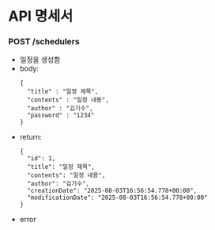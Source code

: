 # API 명세서
### POST /schedulers
- 일정을 생성함
- body:
  ```
  {
    "title" : "일정 제목",
    "contents" : "일정 내용",
    "author" : "김기수",
    "password" : "1234"
  }
  ```
- return:
  ```
  {
    "id": 1,
    "title": "일정 제목",
    "contents": "일정 내용",
    "author": "김기수",
    "creationDate": "2025-08-03T16:56:54.778+00:00",
    "modificationDate": "2025-08-03T16:56:54.778+00:00"
  }
  ```
- error
  
